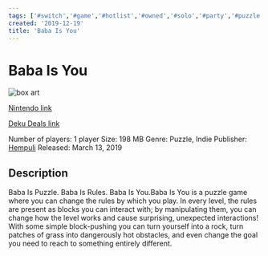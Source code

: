 ```yaml
---
tags: ['#switch','#game','#hotlist','#owned','#solo','#party','#puzzle','#indie']
created: '2019-12-19'
title: 'Baba Is You'
---
```

# Baba Is You

![box art](https://assets.nintendo.com/image/upload/c_pad,f_auto,h_613,q_auto,w_1089/ncom/en_US/games/switch/b/baba-is-you-switch/hero?v=2021042918)

[Nintendo link](https://www.nintendo.com/games/detail/baba-is-you-switch/)

[Deku Deals link](https://www.dekudeals.com/items/baba-is-you)

Number of players: 1 player
Size: 198 MB
Genre: Puzzle, Indie
Publisher: [Hempuli](https://www.dekudeals.com/games?include[collection]=true&filter[publisher]=Hempuli)
Released: March 13, 2019

## Description

Baba Is Puzzle. Baba Is Rules. Baba Is You.Baba Is You is a puzzle game where you can change the rules by which you play. In every level, the rules are present as blocks you can interact with; by manipulating them, you can change how the level works and cause surprising, unexpected interactions! With some simple block-pushing you can turn yourself into a rock, turn patches of grass into dangerously hot obstacles, and even change the goal you need to reach to something entirely different.
